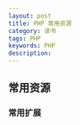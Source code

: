 ```yaml
---
layout: post
title: PHP 常用资源
category: 读书
tags: PHP
keywords: PHP
description: 
---
```


## 常用资源

### 常用扩展
